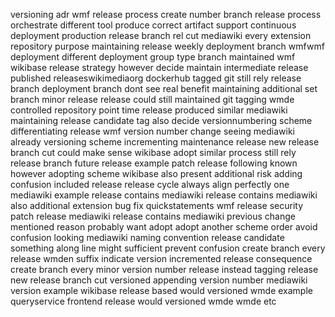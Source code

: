 versioning adr wmf release process create number branch release process orchestrate different tool produce correct artifact support continuous deployment production release branch rel cut mediawiki every extension repository purpose maintaining release weekly deployment branch wmfwmf deployment different deployment group type branch maintained wmf wikibase release strategy however decide maintain intermediate release published releaseswikimediaorg dockerhub tagged git still rely release branch deployment branch dont see real benefit maintaining additional set branch minor release release could still maintained git tagging wmde controlled repository point time release produced similar mediawiki maintaining release candidate tag also decide versionnumbering scheme differentiating release wmf version number change seeing mediawiki already versioning scheme incrementing maintenance release new release branch cut could make sense wikibase adopt similar process still rely release branch future release example patch release following known however adopting scheme wikibase also present additional risk adding confusion included release release cycle always align perfectly one mediawiki example release contains mediawiki release contains mediawiki also additional extension bug fix quickstatements wmf release security patch release mediawiki release contains mediawiki previous change mentioned reason probably want adopt adopt another scheme order avoid confusion looking mediawiki naming convention release candidate something along line might sufficient prevent confusion create branch every release wmden suffix indicate version incremented release consequence create branch every minor version number release instead tagging release new release branch cut versioned appending version number mediawiki version example wikibase release based would versioned wmde example queryservice frontend release would versioned wmde wmde etc